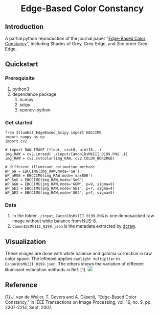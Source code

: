 <p align="center">
    <h1 align="center">Edge-Based Color Constancy</h1>
</p>

## Introduction
A partial python reproduction of the journal paper "[Edge-Based Color Constancy](https://ieeexplore.ieee.org/document/4287009)", including Shades of Grey, Grey-Edge, and 2nd order Grey-Edge.

## Quickstart
### Prerequisite
1. python3
2. dependence package
   1. numpy
   2. scipy
   3. opencv-python
   
### Get started
```
from IllumEst_EdgeBased_Scipy import EBCCIMG
import numpy as np
import cv2

# import RAW IMAGE (float, uint8, uint16...)
img_RAW = cv2.imread('./input/Canon1DsMkIII_0199.PNG',1)
img_RAW = cv2.cvtColor(img_RAW, cv2.COLOR_BGR2RGB)

# different illuminant estimation methods
WP_GW = EBCCIMG(img_RAW,mode='GW')
WP_mRGB = EBCCIMG(img_RAW,mode='maxRGB')
WP_SoG = EBCCIMG(img_RAW,mode='SoG')
WP_GGW = EBCCIMG(img_RAW,mode='GGW', p=9, sigma=9)
WP_GE1 = EBCCIMG(img_RAW,mode='GE1', p=7, sigma=4)
WP_GE2 = EBCCIMG(img_RAW,mode='GE2', p=7, sigma=5)
```

### Data
1. In the folder `./input`, `Canon1DsMkIII_0199.PNG` is one demosaicked raw image without white balance from [NUS-8](https://yorkucvil.github.io/projects/public_html/illuminant/illuminant.html).
2. `Canon1DsMkIII_0199.json` is the metadata extracted by [dcraw](https://www.dechifro.org/dcraw/dcraw.c). 

## Visualization
These images are done with white balance and gamma correction in raw color space. The leftmost applies `daylight multiplier` in `Canon1DsMkIII_0199.json`. The others shows the variation of different illuminant estimation methods in Ref. [1].
![](outcomparison.png)

## Reference
[1] J. van de Weijer, T. Gevers and A. Gijsenij, "Edge-Based Color Constancy," in IEEE Transactions on Image Processing, vol. 16, no. 9, pp. 2207-2214, Sept. 2007.